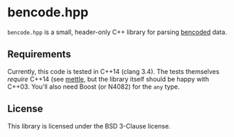 # bencode.hpp

``bencode.hpp`` is a small, header-only C++ library for parsing
[bencoded](http://en.wikipedia.org/wiki/Bencode) data.

## Requirements

Currently, this code is tested in C++14 (clang 3.4). The tests themselves
*require* C++14 (see [mettle](http://jimporter.github.io/mettle/), but the
library itself should be happy with C++03. You'll also need Boost (or N4082) for
the `any` type.

## License

This library is licensed under the BSD 3-Clause license.
